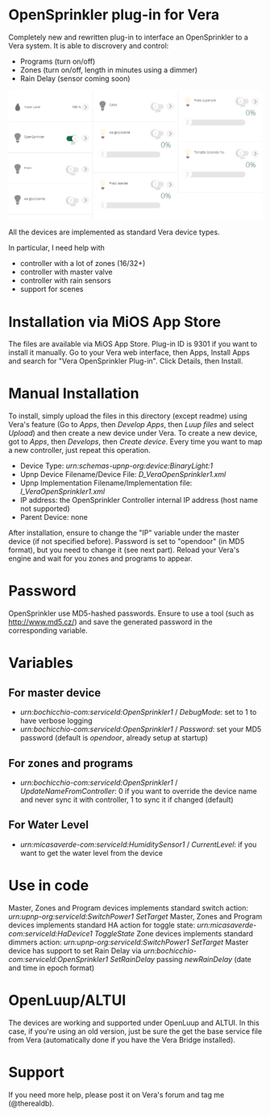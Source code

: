 # OpenSprinkler plug-in for Vera
Completely new and rewritten plug-in to interface an OpenSprinkler to a Vera system.
It is able to discrovery and control:
- Programs (turn on/off)
- Zones (turn on/off, length in minutes using a dimmer)
- Rain Delay (sensor coming soon)

![File](file.png)

All the devices are implemented as standard Vera device types.

In particular, I need help with
- controller with a lot of zones (16/32+)
- controller with master valve
- controller with rain sensors
- support for scenes

# Installation via MiOS App Store
The files are available via MiOS App Store. Plug-in ID is 9301 if you want to install it manually.
Go to your Vera web interface, then Apps, Install Apps and search for "Vera OpenSprinkler Plug-in". Click Details, then Install.

# Manual Installation
To install, simply upload the files in this directory (except readme) using Vera's feature (Go to *Apps*, then *Develop Apps*, then *Luup files* and select *Upload*) and then create a new device under Vera.
To create a new device, got to *Apps*, then *Develops*, then *Create device*.
Every time you want to map a new controller, just repeat this operation.

- Device Type: *urn:schemas-upnp-org:device:BinaryLight:1*
- Upnp Device Filename/Device File: *D_VeraOpenSprinkler1.xml*
- Upnp Implementation Filename/Implementation file: *I_VeraOpenSprinkler1.xml*
- IP address: the OpenSprinkler Controller internal IP address (host name not supported)
- Parent Device: none

After installation, ensure to change the "IP" variable under the master device (if not specified before).
Password is set to "opendoor" (in MD5 format), but you need to change it (see next part).
Reload your Vera's engine and wait for you zones and programs to appear.

# Password
OpenSprinkler use MD5-hashed passwords. Ensure to use a tool (such as http://www.md5.cz/) and save the generated password in the corresponding variable.

# Variables
## For master device
- *urn:bochicchio-com:serviceId:OpenSprinkler1* / *DebugMode*: set to 1 to have verbose logging
- *urn:bochicchio-com:serviceId:OpenSprinkler1* / *Password*: set your MD5 password (default is *opendoor*, already setup at startup)

## For zones and programs
- *urn:bochicchio-com:serviceId:OpenSprinkler1* / *UpdateNameFromController*: 0 if you want to override the device name and never sync it with controller, 1 to sync it if changed (default)

## For Water Level
- *urn:micasaverde-com:serviceId:HumiditySensor1* / *CurrentLevel*: if you want to get the water level from the device

# Use in code
Master, Zones and Program devices implements standard switch action: *urn:upnp-org:serviceId:SwitchPower1 SetTarget*
Master, Zones and Program devices implements standard HA action for toggle state: *urn:micasaverde-com:serviceId:HaDevice1 ToggleState*
Zone devices implements standard dimmers action: *urn:upnp-org:serviceId:SwitchPower1 SetTarget*
Master device has support to set Rain Delay via *urn:bochicchio-com:serviceId:OpenSprinkler1 SetRainDelay* passing *newRainDelay* (date and time in epoch format)

# OpenLuup/ALTUI
The devices are working and supported under OpenLuup and ALTUI. In this case, if you're using an old version, just be sure the get the base service file from Vera (automatically done if you have the Vera Bridge installed).

# Support
If you need more help, please post it on Vera's forum and tag me (@therealdb).